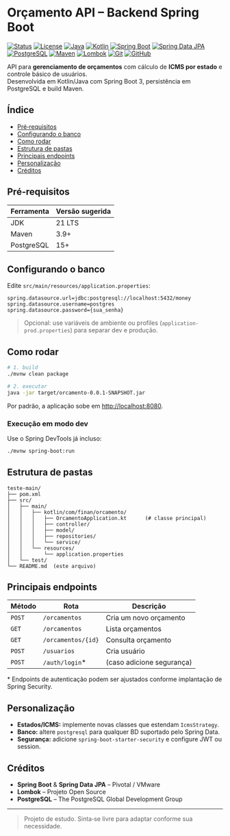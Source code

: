 # Orçamento API – Backend Spring Boot

[![Status](https://img.shields.io/badge/status-finalizado-green)]()
[![License](https://img.shields.io/badge/licença-Privado-red)]()
[![Java](https://img.shields.io/badge/Java-21-blue?logo=java)]()
[![Kotlin](https://img.shields.io/badge/Kotlin-JVM-lightgrey?logo=kotlin)]()
[![Spring Boot](https://img.shields.io/badge/Spring%20Boot-3.x-brightgreen?logo=springboot)]()
[![Spring Data JPA](https://img.shields.io/badge/Spring%20Data%20JPA-ORM-blue?logo=spring)]()
[![PostgreSQL](https://img.shields.io/badge/PostgreSQL-DB-316192?logo=postgresql)]()
[![Maven](https://img.shields.io/badge/Maven-build-red?logo=apachemaven)]()
[![Lombok](https://img.shields.io/badge/Lombok-annotation-orange?logo=java)]()
[![Git](https://img.shields.io/badge/Git-version%20control-orange?logo=git)]()
[![GitHub](https://img.shields.io/badge/GitHub-repo-181717?logo=github)]()


API para **gerenciamento de orçamentos** com cálculo de **ICMS por estado** e controle básico de usuários.  
Desenvolvida em Kotlin/Java com Spring Boot 3, persistência em PostgreSQL e build Maven.

## Índice

- [Pré‑requisitos](#pré‑requisitos)
- [Configurando o banco](#configurando-o-banco)
- [Como rodar](#como-rodar)
- [Estrutura de pastas](#estrutura-de-pastas)
- [Principais endpoints](#principais-endpoints)
- [Personalização](#personalização)
- [Créditos](#créditos)

## Pré‑requisitos

| Ferramenta | Versão sugerida |
|------------|-----------------|
| JDK | 21 LTS |
| Maven | 3.9+ |
| PostgreSQL | 15+ |

## Configurando o banco

Edite `src/main/resources/application.properties`:

```properties
spring.datasource.url=jdbc:postgresql://localhost:5432/money
spring.datasource.username=postgres
spring.datasource.password={sua_senha}
```

> Opcional: use variáveis de ambiente ou profiles (`application-prod.properties`) para separar dev e produção.

## Como rodar

```bash
# 1. build
./mvnw clean package

# 2. executar
java -jar target/orcamento-0.0.1-SNAPSHOT.jar
```

Por padrão, a aplicação sobe em <http://localhost:8080>.

### Execução em modo dev

Use o Spring DevTools já incluso:

```bash
./mvnw spring-boot:run
```

## Estrutura de pastas
```text
teste-main/
├── pom.xml
├── src/
│   ├── main/
│   │   ├── kotlin/com/finan/orcamento/
│   │   │   ├── OrcamentoApplication.kt      (# classe principal)
│   │   │   ├── controller/
│   │   │   ├── model/
│   │   │   ├── repositories/
│   │   │   └── service/
│   │   └── resources/
│   │       └── application.properties
│   └── test/
└── README.md  (este arquivo)
```

## Principais endpoints

| Método | Rota | Descrição |
|--------|------|-----------|
| `POST` | `/orcamentos` | Cria um novo orçamento |
| `GET`  | `/orcamentos` | Lista orçamentos |
| `GET`  | `/orcamentos/{id}` | Consulta orçamento |
| `POST` | `/usuarios` | Cria usuário |
| `POST` | `/auth/login`* | (caso adicione segurança) |

\* Endpoints de autenticação podem ser ajustados conforme implantação de Spring Security.

## Personalização

- **Estados/ICMS:** implemente novas classes que estendam `IcmsStrategy`.
- **Banco:** altere `postgresql` para qualquer BD suportado pelo Spring Data.
- **Segurança:** adicione `spring-boot-starter-security` e configure JWT ou session.

## Créditos

- **Spring Boot** & **Spring Data JPA** – Pivotal / VMware  
- **Lombok** – Projeto Open Source  
- **PostgreSQL** – The PostgreSQL Global Development Group  

---

> Projeto de estudo. Sinta‑se livre para adaptar conforme sua necessidade.
